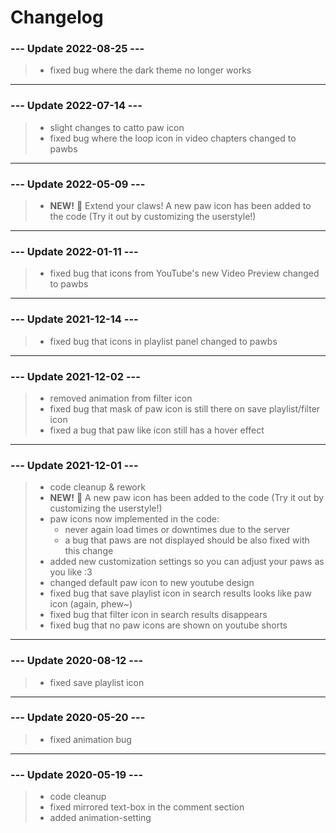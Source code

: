 # Changelog


### --- Update 2022-08-25 ---

> - fixed bug where the dark theme no longer works

---

### --- Update 2022-07-14 ---

> - slight changes to catto paw icon
> - fixed bug where the loop icon in video chapters changed to pawbs

---

### --- Update 2022-05-09 ---

> - **NEW!** 🎉 Extend your claws! A new paw icon has been added to the code (Try it out by customizing the userstyle!)

---

### --- Update 2022-01-11 ---

> - fixed bug that icons from YouTube's new Video Preview changed to pawbs

---

### --- Update 2021-12-14 ---

> - fixed bug that icons in playlist panel changed to pawbs

----

### --- Update 2021-12-02 ---

> - removed animation from filter icon
> - fixed bug that mask of paw icon is still there on save playlist/filter icon
> - fixed a bug that paw like icon still has a hover effect

----

### --- Update 2021-12-01 ---

> - code cleanup & rework
> - **NEW!** 🎉 A new paw icon has been added to the code (Try it out by customizing the userstyle!)
> - paw icons now implemented in the code:
>   - never again load times or downtimes due to the server
>   - a bug that paws are not displayed should be also fixed with this change
> - added new customization settings so you can adjust your paws as you like :3
> - changed default paw icon to new youtube design
> - fixed bug that save playlist icon in search results looks like paw icon (again, phew~)
> - fixed bug that filter icon in search results disappears
> - fixed bug that no paw icons are shown on youtube shorts

----

### --- Update 2020-08-12 ---

> - fixed save playlist icon

----

### --- Update 2020-05-20 ---

> - fixed animation bug

----

### --- Update 2020-05-19 ---

> - code cleanup
> - fixed mirrored text-box in the comment section
> - added animation-setting
